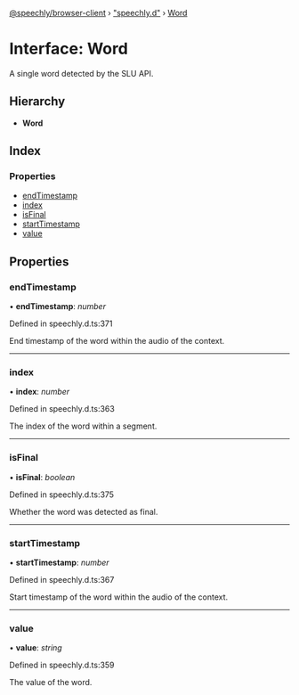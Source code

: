 [@speechly/browser-client](../README.md) › ["speechly.d"](../modules/_speechly_d_.md) › [Word](_speechly_d_.word.md)

# Interface: Word

A single word detected by the SLU API.

## Hierarchy

* **Word**

## Index

### Properties

* [endTimestamp](_speechly_d_.word.md#endtimestamp)
* [index](_speechly_d_.word.md#index)
* [isFinal](_speechly_d_.word.md#isfinal)
* [startTimestamp](_speechly_d_.word.md#starttimestamp)
* [value](_speechly_d_.word.md#value)

## Properties

###  endTimestamp

• **endTimestamp**: *number*

Defined in speechly.d.ts:371

End timestamp of the word within the audio of the context.

___

###  index

• **index**: *number*

Defined in speechly.d.ts:363

The index of the word within a segment.

___

###  isFinal

• **isFinal**: *boolean*

Defined in speechly.d.ts:375

Whether the word was detected as final.

___

###  startTimestamp

• **startTimestamp**: *number*

Defined in speechly.d.ts:367

Start timestamp of the word within the audio of the context.

___

###  value

• **value**: *string*

Defined in speechly.d.ts:359

The value of the word.
